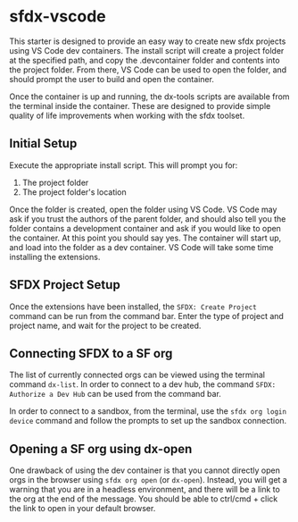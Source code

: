 # sfdx-vscode

This starter is designed to provide an easy way to create new sfdx projects using VS Code dev containers. The install script will create a project folder at the specified path, and copy the .devcontainer folder and contents into the project folder. From there, VS Code can be used to open the folder, and should prompt the user to build and open the container.

Once the container is up and running, the dx-tools scripts are available from the terminal inside the container. These are designed to provide simple quality of life improvements when working with the sfdx toolset.

## Initial Setup

Execute the appropriate install script. This will prompt you for:

1. The project folder
1. The project folder's location

Once the folder is created, open the folder using VS Code. VS Code may ask if you trust the authors of the parent folder, and should also tell you the folder contains a development container and ask if you would like to open the container. At this point you should say yes. The container will start up, and load into the folder as a dev container. VS Code will take some time installing the extensions.

## SFDX Project Setup

Once the extensions have been installed, the `SFDX: Create Project` command can be run from the command bar. Enter the type of project and project name, and wait for the project to be created.

## Connecting SFDX to a SF org

The list of currently connected orgs can be viewed using the terminal command `dx-list`. In order to connect to a dev hub, the command `SFDX: Authorize a Dev Hub` can be used from the command bar.

In order to connect to a sandbox, from the terminal, use the `sfdx org login device` command and follow the prompts to set up the sandbox connection.

## Opening a SF org using dx-open

One drawback of using the dev container is that you cannot directly open orgs in the browser using `sfdx org open` (or `dx-open`). Instead, you will get a warning that you are in a headless environment, and there will be a link to the org at the end of the message. You should be able to ctrl/cmd + click the link to open in your default browser.
